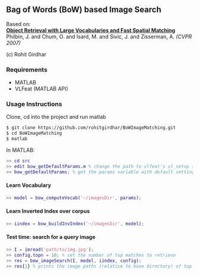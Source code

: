 Bag of Words (BoW) based Image Search
-------------------------------------

Based on:   
[**Object Retrieval with Large Vocabularies and Fast Spatial Matching**](http://www.robots.ox.ac.uk/~vgg/publications/papers/philbin07.pdf)   
Philbin, J. and Chum, O. and Isard, M. and Sivic, J. and Zisserman, A.  *(CVPR 2007)*

(c) Rohit Girdhar

### Requirements
+ MATLAB
+ VLFeat (MATLAB API)

### Usage Instructions
Clone, cd into the project and run matlab
```bash
$ git clone https://github.com/rohitgirdhar/BoWImageMatching.git
$ cd BoWImageMatching
$ matlab
```
In MATLAB:
```matlab
>> cd src
>> edit bow_getDefaultParams.m % change the path to vlfeat's vl_setup script
>> bow_getDefaultParams; % get the params variable with default settings
```
#### Learn Vocabulary
```matlab
>> model = bow_computeVocab('~/imagesDir', params);
```
#### Learn Inverted Index over corpus
```matlab
>> iindex = bow_buildInvIndex('~/imagesDir', model);
```
#### Test time: search for a query image
```matlab
>> I = imread('path/to/img.jpg');
>> config.topn = 10; % set the number of top matches to retrieve
>> res = bow_imageSearch(I, model, iindex, config);
>> res{1} % prints the image paths (relative to base directory) of top matches
```

